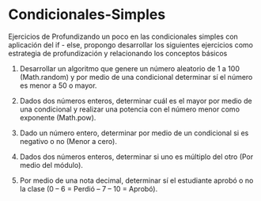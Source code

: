 # Condicionales-Simples
Ejercicios de Profundizando un poco en las condicionales simples con aplicación del if - else, propongo desarrollar los siguientes ejercicios como estrategia de profundización y relacionando los conceptos básicos

1. Desarrollar un algoritmo que genere un número aleatorio de 1 a 100
(Math.random) y por medio de una condicional determinar sí el número
es menor a 50 o mayor.


2. Dados dos números enteros, determinar cuál es el mayor por medio de
una condicional y realizar una potencia con el número menor como
exponente (Math.pow).


3. Dado un número entero, determinar por medio de un condicional si es
negativo o no (Menor a cero).


4. Dados dos números enteros, determinar si uno es múltiplo del otro (Por
medio del módulo).


5. Por medio de una nota decimal, determinar sí el estudiante aprobó o no
la clase (0 – 6 = Perdió – 7 – 10 = Aprobó).

